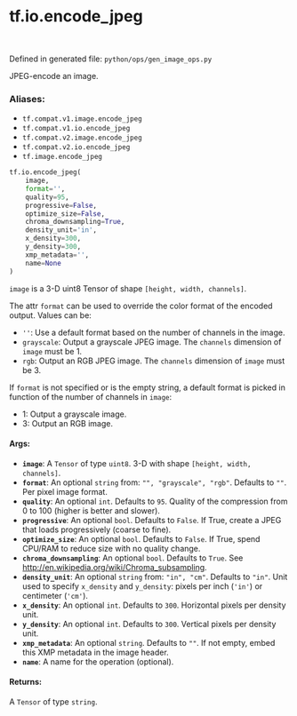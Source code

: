 <div itemscope itemtype="http://developers.google.com/ReferenceObject">
<meta itemprop="name" content="tf.io.encode_jpeg" />
<meta itemprop="path" content="Stable" />
</div>

# tf.io.encode_jpeg

<!-- Insert buttons -->

<table class="tfo-notebook-buttons tfo-api" align="left">
</table>

Defined in generated file: `python/ops/gen_image_ops.py`



<!-- Start diff -->
JPEG-encode an image.

### Aliases:

* `tf.compat.v1.image.encode_jpeg`
* `tf.compat.v1.io.encode_jpeg`
* `tf.compat.v2.image.encode_jpeg`
* `tf.compat.v2.io.encode_jpeg`
* `tf.image.encode_jpeg`


``` python
tf.io.encode_jpeg(
    image,
    format='',
    quality=95,
    progressive=False,
    optimize_size=False,
    chroma_downsampling=True,
    density_unit='in',
    x_density=300,
    y_density=300,
    xmp_metadata='',
    name=None
)
```



<!-- Placeholder for "Used in" -->

`image` is a 3-D uint8 Tensor of shape `[height, width, channels]`.

The attr `format` can be used to override the color format of the encoded
output.  Values can be:

*   `''`: Use a default format based on the number of channels in the image.
*   `grayscale`: Output a grayscale JPEG image.  The `channels` dimension
    of `image` must be 1.
*   `rgb`: Output an RGB JPEG image. The `channels` dimension
    of `image` must be 3.

If `format` is not specified or is the empty string, a default format is picked
in function of the number of channels in `image`:

*   1: Output a grayscale image.
*   3: Output an RGB image.

#### Args:


* <b>`image`</b>: A `Tensor` of type `uint8`.
  3-D with shape `[height, width, channels]`.
* <b>`format`</b>: An optional `string` from: `"", "grayscale", "rgb"`. Defaults to `""`.
  Per pixel image format.
* <b>`quality`</b>: An optional `int`. Defaults to `95`.
  Quality of the compression from 0 to 100 (higher is better and slower).
* <b>`progressive`</b>: An optional `bool`. Defaults to `False`.
  If True, create a JPEG that loads progressively (coarse to fine).
* <b>`optimize_size`</b>: An optional `bool`. Defaults to `False`.
  If True, spend CPU/RAM to reduce size with no quality change.
* <b>`chroma_downsampling`</b>: An optional `bool`. Defaults to `True`.
  See http://en.wikipedia.org/wiki/Chroma_subsampling.
* <b>`density_unit`</b>: An optional `string` from: `"in", "cm"`. Defaults to `"in"`.
  Unit used to specify `x_density` and `y_density`:
  pixels per inch (`'in'`) or centimeter (`'cm'`).
* <b>`x_density`</b>: An optional `int`. Defaults to `300`.
  Horizontal pixels per density unit.
* <b>`y_density`</b>: An optional `int`. Defaults to `300`.
  Vertical pixels per density unit.
* <b>`xmp_metadata`</b>: An optional `string`. Defaults to `""`.
  If not empty, embed this XMP metadata in the image header.
* <b>`name`</b>: A name for the operation (optional).


#### Returns:

A `Tensor` of type `string`.
